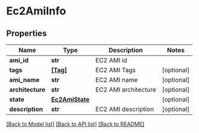 # Ec2AmiInfo


## Properties
Name | Type | Description | Notes
------------ | ------------- | ------------- | -------------
**ami_id** | **str** | EC2 AMI id | 
**tags** | [**[Tag]**](Tag.md) | EC2 AMI Tags | [optional] 
**ami_name** | **str** | EC2 AMI name | [optional] 
**architecture** | **str** | EC2 AMI architecture | [optional] 
**state** | [**Ec2AmiState**](Ec2AmiState.md) |  | [optional] 
**description** | **str** | EC2 AMI description | [optional] 

[[Back to Model list]](../README.md#documentation-for-models) [[Back to API list]](../README.md#documentation-for-api-endpoints) [[Back to README]](../README.md)


